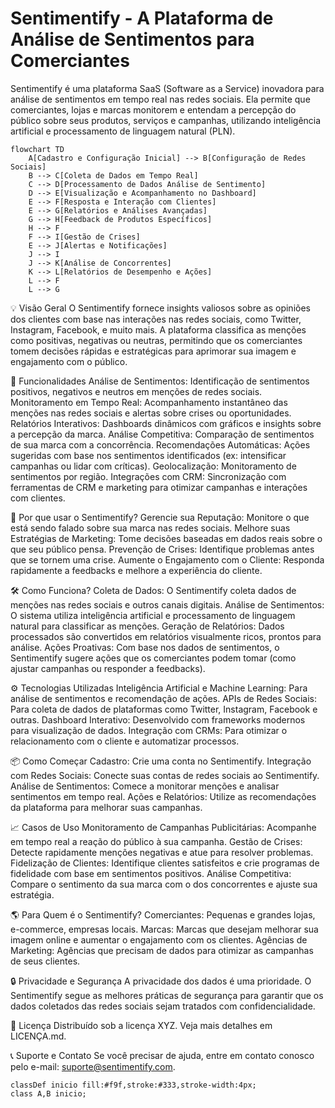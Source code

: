 # Sentimentify - A Plataforma de Análise de Sentimentos para Comerciantes

Sentimentify é uma plataforma SaaS (Software as a Service) inovadora para análise de sentimentos em tempo real nas redes sociais. Ela permite que comerciantes, lojas e marcas monitorem e entendam a percepção do público sobre seus produtos, serviços e campanhas, utilizando inteligência artificial e processamento de linguagem natural (PLN).

```mermaid
flowchart TD
    A[Cadastro e Configuração Inicial] --> B[Configuração de Redes Sociais]
    B --> C[Coleta de Dados em Tempo Real]
    C --> D[Processamento de Dados Análise de Sentimento]
    D --> E[Visualização e Acompanhamento no Dashboard]
    E --> F[Resposta e Interação com Clientes]
    E --> G[Relatórios e Análises Avançadas]
    G --> H[Feedback de Produtos Específicos]
    H --> F
    F --> I[Gestão de Crises]
    E --> J[Alertas e Notificações]
    J --> I
    J --> K[Análise de Concorrentes]
    K --> L[Relatórios de Desempenho e Ações]
    L --> F
    L --> G
```

💡 Visão Geral
O Sentimentify fornece insights valiosos sobre as opiniões dos clientes com base nas interações nas redes sociais, como Twitter, Instagram, Facebook, e muito mais. A plataforma classifica as menções como positivas, negativas ou neutras, permitindo que os comerciantes tomem decisões rápidas e estratégicas para aprimorar sua imagem e engajamento com o público.

🚀 Funcionalidades
Análise de Sentimentos: Identificação de sentimentos positivos, negativos e neutros em menções de redes sociais.
Monitoramento em Tempo Real: Acompanhamento instantâneo das menções nas redes sociais e alertas sobre crises ou oportunidades.
Relatórios Interativos: Dashboards dinâmicos com gráficos e insights sobre a percepção da marca.
Análise Competitiva: Comparação de sentimentos de sua marca com a concorrência.
Recomendações Automáticas: Ações sugeridas com base nos sentimentos identificados (ex: intensificar campanhas ou lidar com críticas).
Geolocalização: Monitoramento de sentimentos por região.
Integrações com CRM: Sincronização com ferramentas de CRM e marketing para otimizar campanhas e interações com clientes.

🎯 Por que usar o Sentimentify?
Gerencie sua Reputação: Monitore o que está sendo falado sobre sua marca nas redes sociais.
Melhore suas Estratégias de Marketing: Tome decisões baseadas em dados reais sobre o que seu público pensa.
Prevenção de Crises: Identifique problemas antes que se tornem uma crise.
Aumente o Engajamento com o Cliente: Responda rapidamente a feedbacks e melhore a experiência do cliente.

🛠 Como Funciona?
Coleta de Dados: O Sentimentify coleta dados de menções nas redes sociais e outros canais digitais.
Análise de Sentimentos: O sistema utiliza inteligência artificial e processamento de linguagem natural para classificar as menções.
Geração de Relatórios: Dados processados são convertidos em relatórios visualmente ricos, prontos para análise.
Ações Proativas: Com base nos dados de sentimentos, o Sentimentify sugere ações que os comerciantes podem tomar (como ajustar campanhas ou responder a feedbacks).

⚙️ Tecnologias Utilizadas
Inteligência Artificial e Machine Learning: Para análise de sentimentos e recomendação de ações.
APIs de Redes Sociais: Para coleta de dados de plataformas como Twitter, Instagram, Facebook e outras.
Dashboard Interativo: Desenvolvido com frameworks modernos para visualização de dados.
Integração com CRMs: Para otimizar o relacionamento com o cliente e automatizar processos.

📦 Como Começar
Cadastro: Crie uma conta no Sentimentify.
Integração com Redes Sociais: Conecte suas contas de redes sociais ao Sentimentify.
Análise de Sentimentos: Comece a monitorar menções e analisar sentimentos em tempo real.
Ações e Relatórios: Utilize as recomendações da plataforma para melhorar suas campanhas.

📈 Casos de Uso
Monitoramento de Campanhas Publicitárias: Acompanhe em tempo real a reação do público à sua campanha.
Gestão de Crises: Detecte rapidamente menções negativas e atue para resolver problemas.
Fidelização de Clientes: Identifique clientes satisfeitos e crie programas de fidelidade com base em sentimentos positivos.
Análise Competitiva: Compare o sentimento da sua marca com o dos concorrentes e ajuste sua estratégia.

🌎 Para Quem é o Sentimentify?
Comerciantes: Pequenas e grandes lojas, e-commerce, empresas locais.
Marcas: Marcas que desejam melhorar sua imagem online e aumentar o engajamento com os clientes.
Agências de Marketing: Agências que precisam de dados para otimizar as campanhas de seus clientes.

🔒 Privacidade e Segurança
A privacidade dos dados é uma prioridade. O Sentimentify segue as melhores práticas de segurança para garantir que os dados coletados das redes sociais sejam tratados com confidencialidade.

📝 Licença
Distribuído sob a licença XYZ. Veja mais detalhes em LICENÇA.md.

📞 Suporte e Contato
Se você precisar de ajuda, entre em contato conosco pelo e-mail: suporte@sentimentify.com.


    classDef inicio fill:#f9f,stroke:#333,stroke-width:4px;
    class A,B inicio;
